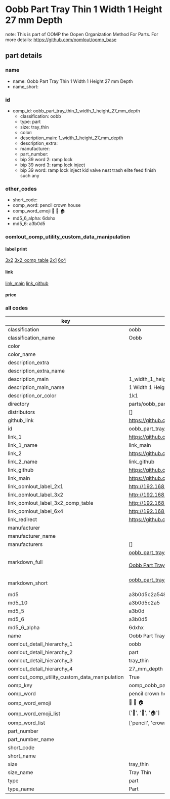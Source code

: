 # Oobb Part Tray Thin 1 Width 1 Height 27 mm Depth  

note: This is part of OOMP the Oopen Organization Method For Parts. For more details: https://github.com/oomlout/oomp_base

##  part details
  







### name
* name: Oobb Part Tray Thin 1 Width 1 Height 27 mm Depth
* name_short: 
### id
* oomp_id: oobb_part_tray_thin_1_width_1_height_27_mm_depth
  * classification: oobb
  * type: part
  * size: tray_thin
  * color: 
  * description_main: 1_width_1_height_27_mm_depth
  * description_extra: 
  * manufacturer: 
  * part_number: 
  * bip 39 word 2: ramp lock
  * bip 39 word 3: ramp lock inject
  * bip 39 word: ramp lock inject kid valve nest trash elite feed finish such any

### other_codes
* short_code: 
* oomp_word: pencil crown house
* oomp_word_emoji :pencil: :crown: :house:
* md5_6_alpha: 6dxhx
* md5_6: a3b0d5






### oomlout_oomp_utility_custom_data_manipulation
#### label print
[3x2](http://192.168.1.245:1112/?label=oomp%206dxhx)
[3x2_oomp_table](http://192.168.1.108:1112/?label=oomp%206dxhx)
[2x1](http://192.168.1.242:1112/?label=oomp%206dxhx)
[6x4](http://192.168.1.55:1112/?label=oomp%206dxhx)    

#### link

[link_main](https://github.com/oomlout/oomlout_oomp_version_1_messy/tree/main/parts/oobb_part_tray_thin_1_width_1_height_27_mm_depth) [link_github](https://github.com/oomlout/oomlout_oomp_version_1_messy/tree/main/parts/oobb_part_tray_thin_1_width_1_height_27_mm_depth)                             

#### price







### all codes 
| key | value |  
| --- | --- |  
| classification | oobb |  
| classification_name | Oobb |  
| color |  |  
| color_name |  |  
| description_extra |  |  
| description_extra_name |  |  
| description_main | 1_width_1_height_27_mm_depth |  
| description_main_name | 1 Width 1 Height 27 mm Depth |  
| description_or_color | 1k1 |  
| directory | parts/oobb_part_tray_thin_1_width_1_height_27_mm_depth |  
| distributors | [] |  
| github_link | https://github.com/oomlout/oomlout_oomp_part_src/tree/main/parts/oobb_part_tray_thin_1_width_1_height_27_mm_depth |  
| id | oobb_part_tray_thin_1_width_1_height_27_mm_depth |  
| link_1 | https://github.com/oomlout/oomlout_oomp_version_1_messy/tree/main/parts/oobb_part_tray_thin_1_width_1_height_27_mm_depth |  
| link_1_name | link_main |  
| link_2 | https://github.com/oomlout/oomlout_oomp_version_1_messy/tree/main/parts/oobb_part_tray_thin_1_width_1_height_27_mm_depth |  
| link_2_name | link_github |  
| link_github | https://github.com/oomlout/oomlout_oomp_version_1_messy/tree/main/parts/oobb_part_tray_thin_1_width_1_height_27_mm_depth |  
| link_main | https://github.com/oomlout/oomlout_oomp_version_1_messy/tree/main/parts/oobb_part_tray_thin_1_width_1_height_27_mm_depth |  
| link_oomlout_label_2x1 | http://192.168.1.242:1112/?label=oomp%206dxhx |  
| link_oomlout_label_3x2 | http://192.168.1.245:1112/?label=oomp%206dxhx |  
| link_oomlout_label_3x2_oomp_table | http://192.168.1.108:1112/?label=oomp%206dxhx |  
| link_oomlout_label_6x4 | http://192.168.1.55:1112/?label=oomp%206dxhx |  
| link_redirect | https://github.com/oomlout/oomlout_oomp_version_1_messy/tree/main/parts/oobb_part_tray_thin_1_width_1_height_27_mm_depth |  
| manufacturer |  |  
| manufacturer_name |  |  
| manufacturers | [] |  
| markdown_full | [oobb_part_tray_thin_1_width_1_height_27_mm_depth](none)<br>[](none)<br>[Oobb Part Tray Thin 1 Width 1 Height 27 Mm Depth](none)<br><br> |  
| markdown_short | [oobb_part_tray_thin_1_width_1_height_27_mm_depth](none)<br><br> |  
| md5 | a3b0d5c2a5481cee527887a4e820dd8b |  
| md5_10 | a3b0d5c2a5 |  
| md5_5 | a3b0d |  
| md5_6 | a3b0d5 |  
| md5_6_alpha | 6dxhx |  
| name | Oobb Part Tray Thin 1 Width 1 Height 27 mm Depth |  
| oomlout_detail_hierarchy_1 | oobb |  
| oomlout_detail_hierarchy_2 | part |  
| oomlout_detail_hierarchy_3 | tray_thin |  
| oomlout_detail_hierarchy_4 | 27_mm_depth |  
| oomlout_oomp_utility_custom_data_manipulation | True |  
| oomp_key | oomp_oobb_part_tray_thin_1_width_1_height_27_mm_depth |  
| oomp_word | pencil crown house |  
| oomp_word_emoji | :pencil: :crown: :house: |  
| oomp_word_emoji_list | [':pencil:', ':crown:', ':house:'] |  
| oomp_word_list | ['pencil', 'crown', 'house'] |  
| part_number |  |  
| part_number_name |  |  
| short_code |  |  
| short_name |  |  
| size | tray_thin |  
| size_name | Tray Thin |  
| type | part |  
| type_name | Part |  
